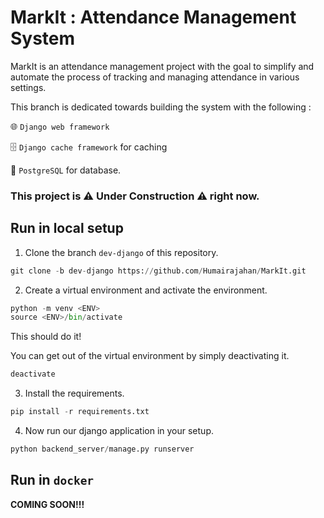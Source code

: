 # MarkIt : Attendance Management System

MarkIt is an attendance management project with the goal to simplify and automate the process of tracking and managing attendance in various settings. 

This branch is dedicated towards building the system with the following : 

🌐 `Django web framework`

🗄️ `Django cache framework` for caching

📝 `PostgreSQL` for database.   

### This project is ⚠️ **Under Construction** ⚠️ right now.

## Run in local setup
1. Clone the branch `dev-django` of this repository.
```python
git clone -b dev-django https://github.com/Humairajahan/MarkIt.git
```

2. Create a virtual environment and activate the environment.

```python
python -m venv <ENV>
source <ENV>/bin/activate
```
This should do it! 

You can get out of the virtual environment by simply deactivating it.
```python
deactivate
``` 

3. Install the requirements.
```python
pip install -r requirements.txt
```

<!-- 4. Follow through this step in case you want to create a new django project.
```python
django-admin startproject <PROJECT>
```

5. Now run the whole django application.
```python
# Run our django application
python backend_server/manage.py runserver

# Run your own django application
python <PROJECT>/manage.py runserver
```

6. You can create new applications under the hood of the django project you just created.
```python
python backend_server/manage.py startapp routers
``` -->

4. Now run our django application in your setup.

```python
python backend_server/manage.py runserver
```

## Run in `docker`
**COMING SOON!!!** 